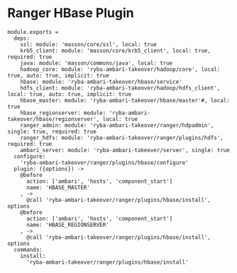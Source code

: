# Ranger HBase Plugin

    module.exports =
      deps:
        ssl: module: 'masson/core/ssl', local: true
        krb5_client: module: 'masson/core/krb5_client', local: true, required: true
        java: module: 'masson/commons/java', local: true
        hadoop_core: module: 'ryba-ambari-takeover/hadoop/core', local: true, auto: true, implicit: true
        hbase: module: 'ryba-ambari-takeover/hbase/service'
        hdfs_client: module: 'ryba-ambari-takeover/hadoop/hdfs_client', local: true, auto: true, implicit: true
        hbase_master: module: 'ryba-ambari-takeover/hbase/master'#, local: true
        hbase_regionserver: module: 'ryba-ambari-takeover/hbase/regionserver', local: true
        ranger_admin: module: 'ryba-ambari-takeover/ranger/hdpadmin', single: true, required: true
        ranger_hdfs: module: 'ryba-ambari-takeover/ranger/plugins/hdfs', required: true
        ambari_server: module: 'ryba-ambari-takeover/server', single: true
      configure:
        'ryba-ambari-takeover/ranger/plugins/hbase/configure'
      plugin: ({options}) ->
        @before
          action: ['ambari', 'hosts', 'component_start']
          name: 'HBASE_MASTER'
        , ->
          @call 'ryba-ambari-takeover/ranger/plugins/hbase/install', options
        @before
          action: ['ambari', 'hosts', 'component_start']
          name: 'HBASE_REGIONSERVER'
        , ->
          @call 'ryba-ambari-takeover/ranger/plugins/hbase/install', options
      commands:
        install:
          'ryba-ambari-takeover/ranger/plugins/hbase/install'
